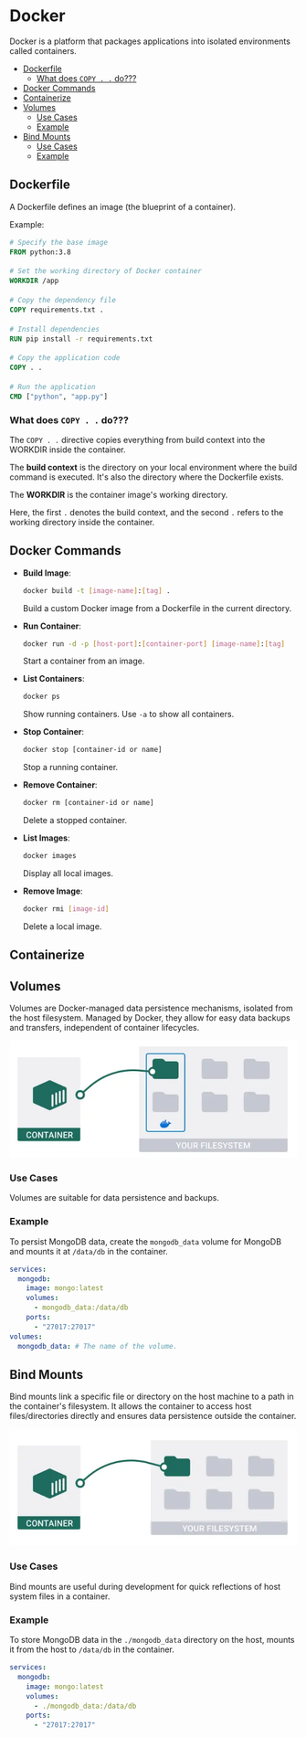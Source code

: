 # Docker
Docker is a platform that packages applications into isolated environments called containers.

- [Dockerfile](#dockerfile)
  - [What does `COPY . .` do???](#what-does-copy---do)
- [Docker Commands](#docker-commands)
- [Containerize](#containerize)
- [Volumes](#volumes)
  - [Use Cases](#use-cases)
  - [Example](#example)
- [Bind Mounts](#bind-mounts)
  - [Use Cases](#use-cases-1)
  - [Example](#example-1)


## Dockerfile
A Dockerfile defines an image (the blueprint of a container).

Example:

```Dockerfile
# Specify the base image
FROM python:3.8

# Set the working directory of Docker container
WORKDIR /app

# Copy the dependency file
COPY requirements.txt .

# Install dependencies
RUN pip install -r requirements.txt

# Copy the application code
COPY . .

# Run the application
CMD ["python", "app.py"]
```

### What does `COPY . .` do???

The `COPY . .` directive copies everything from build context into the WORKDIR inside the container.

The **build context** is the directory on your local environment where the build command is executed. It's also the directory where the Dockerfile exists.

The **WORKDIR** is the container image's working directory.

Here, the first `.` denotes the build context, and the second `.` refers to the working directory inside the container.


## Docker Commands

- **Build Image**:
  ```bash
  docker build -t [image-name]:[tag] .
  ```
  Build a custom Docker image from a Dockerfile in the current directory.

- **Run Container**:
  ```bash
  docker run -d -p [host-port]:[container-port] [image-name]:[tag]
  ```
  Start a container from an image.

- **List Containers**:
  ```bash
  docker ps
  ```
  Show running containers. Use `-a` to show all containers.

- **Stop Container**:
  ```bash
  docker stop [container-id or name]
  ```
  Stop a running container.

- **Remove Container**:
  ```bash
  docker rm [container-id or name]
  ```
  Delete a stopped container.

- **List Images**:
  ```bash
  docker images
  ```
  Display all local images.

- **Remove Image**:
  ```bash
  docker rmi [image-id]
  ```
  Delete a local image.

## Containerize



## Volumes

Volumes are Docker-managed data persistence mechanisms, isolated from the host filesystem. Managed by Docker, they allow for easy data backups and transfers, independent of container lifecycles.

![Add a volume to persist data|docker docs](img/docker-volumes.png)

### Use Cases
Volumes are suitable for data persistence and backups.

### Example
To persist MongoDB data, create the `mongodb_data` volume for MongoDB and mounts it at `/data/db` in the container.

```yaml
services:
  mongodb:
    image: mongo:latest
    volumes:
      - mongodb_data:/data/db
    ports:
      - "27017:27017"
volumes:
  mongodb_data: # The name of the volume.
```

## Bind Mounts

Bind mounts link a specific file or directory on the host machine to a path in the container's filesystem. It allows the container to access host files/directories directly and ensures data persistence outside the container.

![Access a local folder | docker docs](img/docker-mounts.png)

### Use Cases
Bind mounts are useful during development for quick reflections of host system files in a container.

### Example
To store MongoDB data in the `./mongodb_data` directory on the host, mounts it from the host to `/data/db` in the container.

```yaml
services:
  mongodb:
    image: mongo:latest
    volumes:
      - ./mongodb_data:/data/db
    ports:
      - "27017:27017"
```

